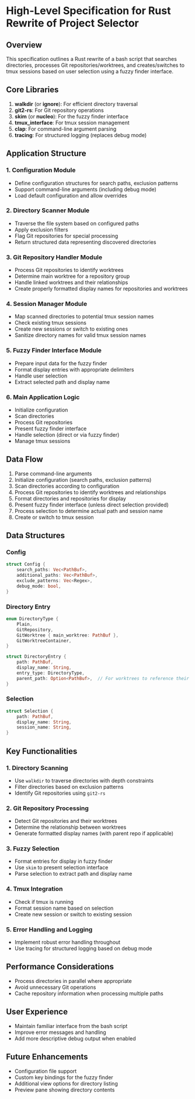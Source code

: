 # High-Level Specification for Rust Rewrite of Project Selector

## Overview

This specification outlines a Rust rewrite of a bash script that searches directories, processes Git repositories/worktrees, and creates/switches to tmux sessions based on user selection using a fuzzy finder interface.

## Core Libraries

1. **walkdir** (or **ignore**): For efficient directory traversal
2. **git2-rs**: For Git repository operations
3. **skim** (or **nucleo**): For the fuzzy finder interface
4. **tmux_interface**: For tmux session management
5. **clap**: For command-line argument parsing
6. **tracing**: For structured logging (replaces debug mode)

## Application Structure

### 1. Configuration Module

- Define configuration structures for search paths, exclusion patterns
- Support command-line arguments (including debug mode)
- Load default configuration and allow overrides

### 2. Directory Scanner Module

- Traverse the file system based on configured paths
- Apply exclusion filters
- Flag Git repositories for special processing
- Return structured data representing discovered directories

### 3. Git Repository Handler Module

- Process Git repositories to identify worktrees
- Determine main worktree for a repository group
- Handle linked worktrees and their relationships
- Create properly formatted display names for repositories and worktrees

### 4. Session Manager Module

- Map scanned directories to potential tmux session names
- Check existing tmux sessions
- Create new sessions or switch to existing ones
- Sanitize directory names for valid tmux session names

### 5. Fuzzy Finder Interface Module

- Prepare input data for the fuzzy finder
- Format display entries with appropriate delimiters
- Handle user selection
- Extract selected path and display name

### 6. Main Application Logic

- Initialize configuration
- Scan directories
- Process Git repositories
- Present fuzzy finder interface
- Handle selection (direct or via fuzzy finder)
- Manage tmux sessions

## Data Flow

1. Parse command-line arguments
2. Initialize configuration (search paths, exclusion patterns)
3. Scan directories according to configuration
4. Process Git repositories to identify worktrees and relationships
5. Format directories and repositories for display
6. Present fuzzy finder interface (unless direct selection provided)
7. Process selection to determine actual path and session name
8. Create or switch to tmux session

## Data Structures

### Config

```rust
struct Config {
    search_paths: Vec<PathBuf>,
    additional_paths: Vec<PathBuf>,
    exclude_patterns: Vec<Regex>,
    debug_mode: bool,
}
```

### Directory Entry

```rust
enum DirectoryType {
    Plain,
    GitRepository,
    GitWorktree { main_worktree: PathBuf },
    GitWorktreeContainer,
}

struct DirectoryEntry {
    path: PathBuf,
    display_name: String,
    entry_type: DirectoryType,
    parent_path: Option<PathBuf>,  // For worktrees to reference their main repo
}
```

### Selection

```rust
struct Selection {
    path: PathBuf,
    display_name: String,
    session_name: String,
}
```

## Key Functionalities

### 1. Directory Scanning

- Use `walkdir` to traverse directories with depth constraints
- Filter directories based on exclusion patterns
- Identify Git repositories using `git2-rs`

### 2. Git Repository Processing

- Detect Git repositories and their worktrees
- Determine the relationship between worktrees
- Generate formatted display names (with parent repo if applicable)

### 3. Fuzzy Selection

- Format entries for display in fuzzy finder
- Use `skim` to present selection interface
- Parse selection to extract path and display name

### 4. Tmux Integration

- Check if tmux is running
- Format session name based on selection
- Create new session or switch to existing session

### 5. Error Handling and Logging

- Implement robust error handling throughout
- Use tracing for structured logging based on debug mode

## Performance Considerations

- Process directories in parallel where appropriate
- Avoid unnecessary Git operations
- Cache repository information when processing multiple paths

## User Experience

- Maintain familiar interface from the bash script
- Improve error messages and handling
- Add more descriptive debug output when enabled

## Future Enhancements

- Configuration file support
- Custom key bindings for the fuzzy finder
- Additional view options for directory listing
- Preview pane showing directory contents

